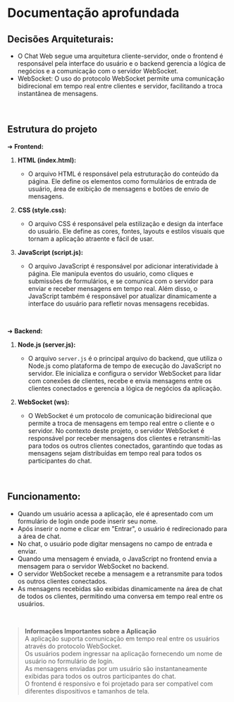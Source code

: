# Documentação aprofundada

## Decisões Arquiteturais:

- O Chat Web segue uma arquitetura cliente-servidor, onde o frontend é responsável pela interface do usuário e o backend gerencia a lógica de negócios e a comunicação com o servidor WebSocket. <br>
- WebSocket: O uso do protocolo WebSocket permite uma comunicação bidirecional em tempo real entre clientes e servidor, facilitando a troca instantânea de mensagens.

<br>

## Estrutura do projeto

➜ **Frontend:**

1. **HTML (index.html):**
   - O arquivo HTML é responsável pela estruturação do conteúdo da página. Ele define os elementos como formulários de entrada de usuário, área de exibição de mensagens e botões de envio de mensagens.

2. **CSS (style.css):**
   - O arquivo CSS é responsável pela estilização e design da interface do usuário. Ele define as cores, fontes, layouts e estilos visuais que tornam a aplicação atraente e fácil de usar.

3. **JavaScript (script.js):**
   - O arquivo JavaScript é responsável por adicionar interatividade à página. Ele manipula eventos do usuário, como cliques e submissões de formulários, e se comunica com o servidor para enviar e receber mensagens em tempo real. Além disso, o JavaScript também é responsável por atualizar dinamicamente a interface do usuário para refletir novas mensagens recebidas.

<br>

➜ **Backend:**

1. **Node.js (server.js):**
   - O arquivo `server.js` é o principal arquivo do backend, que utiliza o Node.js como plataforma de tempo de execução do JavaScript no servidor. Ele inicializa e configura o servidor WebSocket para lidar com conexões de clientes, recebe e envia mensagens entre os clientes conectados e gerencia a lógica de negócios da aplicação.

2. **WebSocket (ws):**
   - O WebSocket é um protocolo de comunicação bidirecional que permite a troca de mensagens em tempo real entre o cliente e o servidor. No contexto deste projeto, o servidor WebSocket é responsável por receber mensagens dos clientes e retransmiti-las para todos os outros clientes conectados, garantindo que todas as mensagens sejam distribuídas em tempo real para todos os participantes do chat.

<br>

## **Funcionamento:**

- Quando um usuário acessa a aplicação, ele é apresentado com um formulário de login onde pode inserir seu nome.
- Após inserir o nome e clicar em "Entrar", o usuário é redirecionado para a área de chat.
- No chat, o usuário pode digitar mensagens no campo de entrada e enviar.
- Quando uma mensagem é enviada, o JavaScript no frontend envia a mensagem para o servidor WebSocket no backend.
- O servidor WebSocket recebe a mensagem e a retransmite para todos os outros clientes conectados.
- As mensagens recebidas são exibidas dinamicamente na área de chat de todos os clientes, permitindo uma conversa em tempo real entre os usuários.

<br>

> **Informações Importantes sobre a Aplicação** <br>
A aplicação suporta comunicação em tempo real entre os usuários através do protocolo WebSocket. <br>
Os usuários podem ingressar na aplicação fornecendo um nome de usuário no formulário de login. <br>
As mensagens enviadas por um usuário são instantaneamente exibidas para todos os outros participantes do chat. <br>
O frontend é responsivo e foi projetado para ser compatível com diferentes dispositivos e tamanhos de tela. <br>
